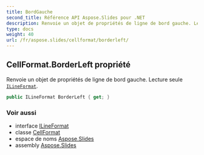 ```yaml
---
title: BordGauche
second_title: Référence API Aspose.Slides pour .NET
description: Renvoie un objet de propriétés de ligne de bord gauche. Lecture seule ILineFormataspose.slides/ilineformat.
type: docs
weight: 40
url: /fr/aspose.slides/cellformat/borderleft/
---
```


## CellFormat.BorderLeft propriété

Renvoie un objet de propriétés de ligne de bord gauche. Lecture seule [`ILineFormat`](../../ilineformat).

```csharp
public ILineFormat BorderLeft { get; }
```

### Voir aussi

* interface [ILineFormat](../../ilineformat)
* classe [CellFormat](../../cellformat)
* espace de noms [Aspose.Slides](../../cellformat)
* assembly [Aspose.Slides](../../../)

<!-- NE PAS ÉDITER : généré par xmldocmd pour Aspose.Slides.dll -->